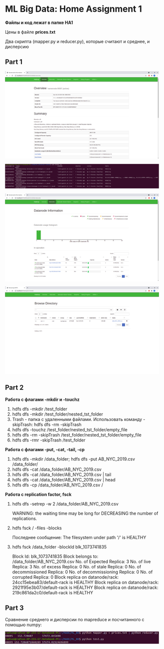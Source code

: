 # ML Big Data: Home Assignment 1

**Файлы и код лежат в папке HA1**

Цены в файле **prices.txt**

Два скрипта (mapper.py и reducer.py), которые считают и среднее, и дисперсию

## Part 1

![Namenode](https://github.com/rodionlatypov/ML_BD/blob/HA1/HA1/screenshots/Namenode.png)

![Resoursemanager](https://github.com/rodionlatypov/ML_BD/blob/HA1/HA1/screenshots/Resourcemanager.png)

![Datanodes](https://github.com/rodionlatypov/ML_BD/blob/HA1/HA1/screenshots/Datanodes.png)

![Browse_directory](https://github.com/rodionlatypov/ML_BD/blob/HA1/HA1/screenshots/Browse_directory.png)

## Part 2

**Работа с флагами -mkdir и -touchz**

1. hdfs dfs -mkdir /test_folder
2. hdfs dfs -mkdir /test_folder/nested_tst_folder
3. Trash - папка с удаленными файлами. Использовать команду -skipTrash: hdfs dfs -rm -skipTrash <FILE>
4. hdfs dfs -touchz /test_folder/nested_tst_folder/empty_file
5. hdfs dfs -rm -skipTrash /test_folder/nested_tst_folder/empty_file
6. hdfs dfs -rmr -skipTrash /test_folder

**Работа с флагами -put, -cat, -tail, -cp**
   
1. hdfs dfs -mkdir /data_folder; hdfs dfs -put AB_NYC_2019.csv /data_folder/
2. hdfs dfs -cat /data_folder/AB_NYC_2019.csv
3. hdfs dfs -cat /data_folder/AB_NYC_2019.csv | tail
4. hdfs dfs -cat /data_folder/AB_NYC_2019.csv | head
5. hdfs dfs -cp /data_folder/AB_NYC_2019.csv /

**Работа с replication factor, fsck**
   
1. hdfs dfs -setrep -w 2 /data_folder/AB_NYC_2019.csv
   
   WARNING: the waiting time may be long for DECREASING the number of replications.
   
2. hdfs fsck / -files -blocks
   
   Последнее сообщение: The filesystem under path '/' is HEALTHY
   
3. hdfs fsck /data_folder -blockId blk_1073741835

   Block Id: blk_1073741835
   Block belongs to: /data_folder/AB_NYC_2019.csv
   No. of Expected Replica: 3
   No. of live Replica: 3
   No. of excess Replica: 0
   No. of stale Replica: 0
   No. of decommissioned Replica: 0
   No. of decommissioning Replica: 0
   No. of corrupted Replica: 0
   Block replica on datanode/rack: 24cc15ebea83/default-rack is HEALTHY
   Block replica on datanode/rack: 2921f95e3b07/default-rack is HEALTHY
   Block replica on datanode/rack: 219c861da2c0/default-rack is HEALTHY

   
## Part 3
   
Сравнение среднего и дисперсии по mapreduce и посчитанного с помощью numpy:
   
![Mean_variance](https://github.com/rodionlatypov/ML_BD/blob/HA1/HA1/screenshots/Mean_variance.png)
   
